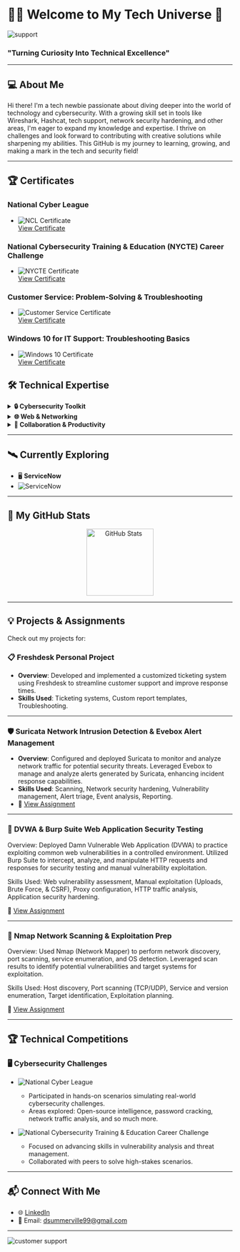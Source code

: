 # 👨‍💻 Welcome to My Tech Universe 🚀

![support](https://github.com/user-attachments/assets/e78fe74f-f97c-47e9-82ae-ab9359ca7fd4)

### "Turning Curiosity Into Technical Excellence"


---

## 💻 **About Me**
Hi there! I'm a tech newbie passionate about diving deeper into the world of technology and cybersecurity. With a growing skill set in tools like Wireshark, Hashcat, tech support, network security hardening, and other areas, I'm eager to expand my knowledge and expertise. I thrive on challenges and look forward to contributing with creative solutions while sharpening my abilities. This GitHub is my journey to learning, growing, and making a mark in the tech and security field!

---

## 🏆 **Certificates**

### National Cyber League  
- ![NCL Certificate](https://img.shields.io/badge/National%20Cyber%20League-%23FF8C00?logo=nodered&logoColor=white)  
  [View Certificate](https://drive.google.com/file/d/1ZdQt4xY0Zif0HzFzP0BmMnpueZ1EQypa/view?usp=drive_link)

### National Cybersecurity Training & Education (NYCTE) Career Challenge  
- ![NYCTE Certificate](https://img.shields.io/badge/NYCTE%20Career%20Challenge-%233478E5?logo=education&logoColor=white)  
  [View Certificate](https://drive.google.com/file/d/1dreGM5Qg-x_lHsh0cqGNOwVhOYT8rXEA/view?usp=sharing)

### Customer Service: Problem-Solving & Troubleshooting  
- ![Customer Service Certificate](https://img.shields.io/badge/Customer%20Service-%23FFA500?logo=customerservice&logoColor=white)  
  [View Certificate](https://drive.google.com/file/d/1jF8-F1QuWwJdot24ppD8YyfF2asv-QbN/view?usp=sharing)

### Windows 10 for IT Support: Troubleshooting Basics  
- ![Windows 10 Certificate](https://img.shields.io/badge/Windows%2010%20IT%20Support-%23007ACC?logo=windows&logoColor=white)  
  [View Certificate](https://drive.google.com/file/d/19WRX9Atj1QZbUZUqFtNuqOf9xDxh_hQr/view?usp=sharing)



## 🛠️ **Technical Expertise**

<details>
  <summary><strong>🔒 Cybersecurity Toolkit</strong></summary>

  - 🛡️ **Vulnerability Management**
    - ![Scanning](https://img.shields.io/badge/Scanning-%232197E5?logo=searchengineland&logoColor=white)
    - ![Assign Vulnerabilities](https://img.shields.io/badge/Assign%20Vulnerabilities-%23E34F26?logo=security&logoColor=white)
    - ![Custom Report Templates](https://img.shields.io/badge/Custom%20Reports-%230072C6?logo=microsoftword&logoColor=white)
    - ![Ticketing Systems](https://img.shields.io/badge/Ticketing%20Systems-%2300A4CC?logo=zendesk&logoColor=white)   
  - ⚙️ **Network Security Hardening**
    - ![Installing & Configuring Extreme Networks Devices](https://img.shields.io/badge/Installing%20%26%20Configuring%20Extreme%20Networks-%234CAF50?logo=cisco&logoColor=white)  
    - ![Assembling Network Tech](https://img.shields.io/badge/Assembling%20Network%20Tech-%233572A5?logo=lan&logoColor=white)      
  - 🔍 **Tools & Utilities**:  
    - ![Suricata](https://img.shields.io/badge/Suricata-%23335?logo=suricata&logoColor=white)  
    - ![Wireshark](https://img.shields.io/badge/Wireshark-%23006DAA?logo=wireshark&logoColor=white)  
    - ![Zenmap](https://img.shields.io/badge/Zenmap-%23358?logo=nmap&logoColor=white)  
    - ![Ophcrack](https://img.shields.io/badge/Ophcrack-%230064E0?logo=windows&logoColor=white)  
    - ![John the Ripper](https://img.shields.io/badge/John%20the%20Ripper-%23000000?logo=linux&logoColor=white)  
    - ![Aircrack-ng](https://img.shields.io/badge/Aircrack--ng-%234EA94B?logo=wifi&logoColor=white)  
    - ![Hashcat](https://img.shields.io/badge/Hashcat-%23181818?logo=hashnode&logoColor=white)
    - ![Burp Suite](https://img.shields.io/badge/Burp%20Suite-orange?logo=burpsuite&logoColor=white)

 





</details>

<details>
  <summary><strong>🌐 Web & Networking</strong></summary>

  - 🌍 **Networking Security Hardening**  
  - 💻 **Web Development**:  
    - ![HTML](https://img.shields.io/badge/HTML-%23E34F26?logo=html5&logoColor=white)  
    - ![PHP](https://img.shields.io/badge/PHP-%23777BB4?logo=php&logoColor=white)  
  - 🗂️ **Version Control**:  
    - ![Git](https://img.shields.io/badge/Git-%23F05033?logo=git&logoColor=white)
</details>

<details>
  <summary><strong>🤝 Collaboration & Productivity</strong></summary>

  - 📋 **Technical Documentation Writing**  
  - 🧑‍🤝‍🧑 **Team Collaboration**  
  - 🖥️ **Software Suite**:  
    - ![Microsoft Office](https://img.shields.io/badge/Microsoft_Office-%23D83B01?logo=microsoft-office&logoColor=white)  
    - ![Project Management Tools](https://img.shields.io/badge/PM_Tools-%230072C6?logo=microsoft&logoColor=white)
        - ![Gantt Chart](https://img.shields.io/badge/Gantt%20Chart-%234CAF50?logo=google-calendar&logoColor=white)  
        - ![Microsoft Visio](https://img.shields.io/badge/Microsoft%20Visio-%230072C6?logo=microsoft&logoColor=white)  

</details>
 

---

## 🛰️ **Currently Exploring**
 - 🖥️ **ServiceNow**
  - ![ServiceNow](https://mir-s3-cdn-cf.behance.net/project_modules/1400/2fee62136633175.62baf88b88c65.gif)

  
---

## 🎨 **My GitHub Stats**
<div align="center">
  <img src="https://github-readme-stats.vercel.app/api?username=dsummerville222&show_icons=true&theme=tokyonight" alt="GitHub Stats" height="150" />
</div>

---

## 💡 **Projects & Assignments**
Check out my projects for:  

### 📋 **Freshdesk Personal Project**  
- **Overview**: Developed and implemented a customized ticketing system using Freshdesk to streamline customer support and improve response times.  
- **Skills Used**: Ticketing systems, Custom report templates, Troubleshooting.   
  

---

### 🛡️ **Suricata Network Intrusion Detection & Evebox Alert Management**  
- **Overview**: Configured and deployed Suricata to monitor and analyze network traffic for potential security threats. Leveraged Evebox to manage and analyze alerts generated by Suricata, enhancing incident response capabilities.  
- **Skills Used**: Scanning, Network security hardening, Vulnerability management, Alert triage, Event analysis, Reporting.
- 🔗 [View Assignment](https://drive.google.com/file/d/1KOMOCtSadJmhOw0gqE8P8M7Patl0COXe/view?usp=sharing)

---
### 🧪 **DVWA & Burp Suite Web Application Security Testing**
Overview: Deployed Damn Vulnerable Web Application (DVWA) to practice exploiting common web vulnerabilities in a controlled environment. Utilized Burp Suite to intercept, analyze, and manipulate HTTP requests and responses for security testing and manual vulnerability exploitation.

Skills Used: Web vulnerability assessment, Manual exploitation (Uploads, Brute Force, & CSRF), Proxy configuration, HTTP traffic analysis, Application security hardening.

🔗 [View Assignment](https://drive.google.com/file/d/1Xvk3VRQllNe0sqPGnitnnhzQplxuk8vj/view?usp=sharing)


---
### 🔎 Nmap Network Scanning & Exploitation Prep
Overview: Used Nmap (Network Mapper) to perform network discovery, port scanning, service enumeration, and OS detection. Leveraged scan results to identify potential vulnerabilities and target systems for exploitation. 

Skills Used: Host discovery, Port scanning (TCP/UDP), Service and version enumeration, Target identification, Exploitation planning.

🔗 [View Assignment](https://drive.google.com/file/d/1AUw8wwtW7TpNVnO1fGODDT7kZs7QYHxf/view?usp=sharing)






---

## 🏆 **Technical Competitions**

### 🖥️ **Cybersecurity Challenges**  
- ![National Cyber League](https://img.shields.io/badge/National%20Cyber%20League-%231D76DB?logo=cybersecurity&logoColor=white)  
  - Participated in hands-on scenarios simulating real-world cybersecurity challenges.  
  - Areas explored: Open-source intelligence, password cracking, network traffic analysis, and so much more.  

- ![National Cybersecurity Training & Education Career Challenge](https://img.shields.io/badge/NYCTE%20Challenge-%23FF5733?logo=training&logoColor=white)  
  - Focused on advancing skills in vulnerability analysis and threat management.  
  - Collaborated with peers to solve high-stakes scenarios.  

---


## 📬 **Connect With Me**
- 🌐 [LinkedIn](https://www.linkedin.com/in/destiny-summerville-0ab49b1b8/)  
- 📧 Email: dsummerville99@gmail.com  

---

![customer support](https://github.com/user-attachments/assets/dad4a4c5-0acf-4e5e-99f0-475a8eef1523)

